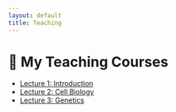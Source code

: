 ```yaml
---
layout: default
title: Teaching
---
```


# 📘 My Teaching Courses


- [Lecture 1: Introduction](lecture1-Introduction.pdf)
- [Lecture 2: Cell Biology](lecture2-Cellbiology.pdf)
- [Lecture 3: Genetics](lecture3-Genetics.pdf)
